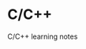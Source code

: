 <!--
 * @Author: Uper 41718895+Hyliu-BUAA@users.noreply.github.com
 * @Date: 2022-04-29 16:16:42
 * @LastEditors: Uper 41718895+Hyliu-BUAA@users.noreply.github.com
 * @LastEditTime: 2022-05-05 16:48:22
 * @FilePath: /C_C++/README.md
 * @Description: 这是默认设置,请设置`customMade`, 打开koroFileHeader查看配置 进行设置: https://github.com/OBKoro1/koro1FileHeader/wiki/%E9%85%8D%E7%BD%AE
-->
# C/C++
C/C++ learning notes